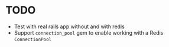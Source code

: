 # TODO

- Test with real rails app without and with redis
- Support `connection_pool` gem to enable working with a Redis `ConnectionPool`
